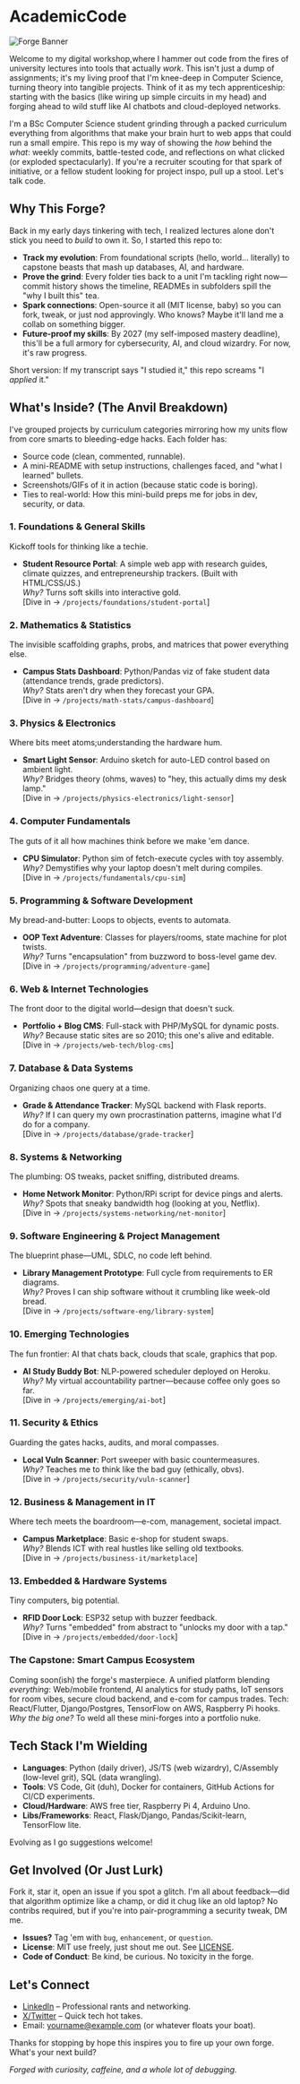 # AcademicCode

![Forge Banner](https://via.placeholder.com/1200x300/1a1a1a/ffffff?text=Academic+Code+Forge+-+Building+Tech+One+Project+at+a+Time) <!-- Replace with a custom image later, like a anvil/code mashup -->

Welcome to my digital workshop,where I hammer out code from the fires of university lectures into tools that actually *work*. This isn't just a dump of assignments; it's my living proof that I'm knee-deep in Computer Science, turning theory into tangible projects. Think of it as my tech apprenticeship: starting with the basics (like wiring up simple circuits in my head) and forging ahead to wild stuff like AI chatbots and cloud-deployed networks.

I'm a BSc Computer Science student grinding through a packed curriculum everything from algorithms that make your brain hurt to web apps that could run a small empire. This repo is my way of showing the *how* behind the *what*: weekly commits, battle-tested code, and reflections on what clicked (or exploded spectacularly). If you're a recruiter scouting for that spark of initiative, or a fellow student looking for project inspo, pull up a stool. Let's talk code.

## Why This Forge?
Back in my early days tinkering with tech, I realized lectures alone don't stick you need to *build* to own it. So, I started this repo to:
- **Track my evolution**: From foundational scripts (hello, world... literally) to capstone beasts that mash up databases, AI, and hardware.
- **Prove the grind**: Every folder ties back to a unit I'm tackling right now—commit history shows the timeline, READMEs in subfolders spill the "why I built this" tea.
- **Spark connections**: Open-source it all (MIT license, baby) so you can fork, tweak, or just nod approvingly. Who knows? Maybe it'll land me a collab on something bigger.
- **Future-proof my skills**: By 2027 (my self-imposed mastery deadline), this'll be a full armory for cybersecurity, AI, and cloud wizardry. For now, it's raw progress.

Short version: If my transcript says "I studied it," this repo screams "I *applied* it."

## What's Inside? (The Anvil Breakdown)
I've grouped projects by curriculum categories mirroring how my units flow from core smarts to bleeding-edge hacks. Each folder has:
- Source code (clean, commented, runnable).
- A mini-README with setup instructions, challenges faced, and "what I learned" bullets.
- Screenshots/GIFs of it in action (because static code is boring).
- Ties to real-world: How this mini-build preps me for jobs in dev, security, or data.

### 1. **Foundations & General Skills**  
   Kickoff tools for thinking like a techie.  
   - **Student Resource Portal**: A simple web app with research guides, climate quizzes, and entrepreneurship trackers. (Built with HTML/CSS/JS.)  
     *Why?* Turns soft skills into interactive gold.  
   [Dive in → `/projects/foundations/student-portal`]

### 2. **Mathematics & Statistics**  
   The invisible scaffolding graphs, probs, and matrices that power everything else.  
   - **Campus Stats Dashboard**: Python/Pandas viz of fake student data (attendance trends, grade predictors).  
     *Why?* Stats aren't dry when they forecast your GPA.  
   [Dive in → `/projects/math-stats/campus-dashboard`]

### 3. **Physics & Electronics**  
   Where bits meet atoms;understanding the hardware hum.  
   - **Smart Light Sensor**: Arduino sketch for auto-LED control based on ambient light.  
     *Why?* Bridges theory (ohms, waves) to "hey, this actually dims my desk lamp."  
   [Dive in → `/projects/physics-electronics/light-sensor`]

### 4. **Computer Fundamentals**  
   The guts of it all how machines think before we make 'em dance.  
   - **CPU Simulator**: Python sim of fetch-execute cycles with toy assembly.  
     *Why?* Demystifies why your laptop doesn't melt during compiles.  
   [Dive in → `/projects/fundamentals/cpu-sim`]

### 5. **Programming & Software Development**  
   My bread-and-butter: Loops to objects, events to automata.  
   - **OOP Text Adventure**: Classes for players/rooms, state machine for plot twists.  
     *Why?* Turns "encapsulation" from buzzword to boss-level game dev.  
   [Dive in → `/projects/programming/adventure-game`]

### 6. **Web & Internet Technologies**  
   The front door to the digital world—design that doesn't suck.  
   - **Portfolio + Blog CMS**: Full-stack with PHP/MySQL for dynamic posts.  
     *Why?* Because static sites are so 2010; this one's alive and editable.  
   [Dive in → `/projects/web-tech/blog-cms`]

### 7. **Database & Data Systems**  
   Organizing chaos one query at a time.  
   - **Grade & Attendance Tracker**: MySQL backend with Flask reports.  
     *Why?* If I can query my own procrastination patterns, imagine what I'd do for a company.  
   [Dive in → `/projects/database/grade-tracker`]

### 8. **Systems & Networking**  
   The plumbing: OS tweaks, packet sniffing, distributed dreams.  
   - **Home Network Monitor**: Python/RPi script for device pings and alerts.  
     *Why?* Spots that sneaky bandwidth hog (looking at you, Netflix).  
   [Dive in → `/projects/systems-networking/net-monitor`]

### 9. **Software Engineering & Project Management**  
   The blueprint phase—UML, SDLC, no code left behind.  
   - **Library Management Prototype**: Full cycle from requirements to ER diagrams.  
     *Why?* Proves I can ship software without it crumbling like week-old bread.  
   [Dive in → `/projects/software-eng/library-system`]

### 10. **Emerging Technologies**  
   The fun frontier: AI that chats back, clouds that scale, graphics that pop.  
   - **AI Study Buddy Bot**: NLP-powered scheduler deployed on Heroku.  
     *Why?* My virtual accountability partner—because coffee only goes so far.  
   [Dive in → `/projects/emerging/ai-bot`]

### 11. **Security & Ethics**  
   Guarding the gates hacks, audits, and moral compasses.  
   - **Local Vuln Scanner**: Port sweeper with basic countermeasures.  
     *Why?* Teaches me to think like the bad guy (ethically, obvs).  
   [Dive in → `/projects/security/vuln-scanner`]

### 12. **Business & Management in IT**  
   Where tech meets the boardroom—e-com, management, societal impact.  
   - **Campus Marketplace**: Basic e-shop for student swaps.  
     *Why?* Blends ICT with real hustles like selling old textbooks.  
   [Dive in → `/projects/business-it/marketplace`]

### 13. **Embedded & Hardware Systems**  
   Tiny computers, big potential.  
   - **RFID Door Lock**: ESP32 setup with buzzer feedback.  
     *Why?* Turns "embedded" from abstract to "unlocks my door with a tap."  
   [Dive in → `/projects/embedded/door-lock`]

### The Capstone: **Smart Campus Ecosystem**  
Coming soon(ish) the forge's masterpiece. A unified platform blending *everything*: Web/mobile frontend, AI analytics for study paths, IoT sensors for room vibes, secure cloud backend, and e-com for campus trades. Tech: React/Flutter, Django/Postgres, TensorFlow on AWS, Raspberry Pi hooks.  
*Why the big one?* To weld all these mini-forges into a portfolio nuke. 


## Tech Stack I'm Wielding
- **Languages**: Python (daily driver), JS/TS (web wizardry), C/Assembly (low-level grit), SQL (data wrangling).  
- **Tools**: VS Code, Git (duh), Docker for containers, GitHub Actions for CI/CD experiments.  
- **Cloud/Hardware**: AWS free tier, Raspberry Pi 4, Arduino Uno.  
- **Libs/Frameworks**: React, Flask/Django, Pandas/Scikit-learn, TensorFlow lite.  

Evolving as I go suggestions welcome!

## Get Involved (Or Just Lurk)
Fork it, star it, open an issue if you spot a glitch. I'm all about feedback—did that algorithm optimize like a champ, or did it chug like an old laptop? No contribs required, but if you're into pair-programming a security tweak, DM me.  

- **Issues?** Tag 'em with `bug`, `enhancement`, or `question`.  
- **License**: MIT use freely, just shout me out. See [LICENSE](LICENSE).  
- **Code of Conduct**: Be kind, be curious. No toxicity in the forge.

## Let's Connect
- [LinkedIn](https://linkedin.com/in/yourusername) – Professional rants and networking.  
- [X/Twitter](https://x.com/yourhandle) – Quick tech hot takes.  
- Email: yourname@example.com (or whatever floats your boat).  

Thanks for stopping by hope this inspires you to fire up your own forge. What's your next build?  

*Forged with curiosity, caffeine, and a whole lot of debugging.*
<!-- Add a footer image or GIF of code compiling successfully? -->
